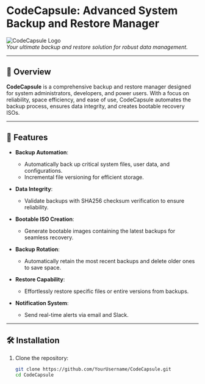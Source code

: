 # CodeCapsule: Advanced System Backup and Restore Manager

![CodeCapsule Logo](https://via.placeholder.com/800x200?text=CodeCapsule)  
*Your ultimate backup and restore solution for robust data management.*

---

## 🌟 Overview

**CodeCapsule** is a comprehensive backup and restore manager designed for system administrators, developers, and power users. With a focus on reliability, space efficiency, and ease of use, CodeCapsule automates the backup process, ensures data integrity, and creates bootable recovery ISOs.

---

## 🚀 Features

- **Backup Automation**:
  - Automatically back up critical system files, user data, and configurations.
  - Incremental file versioning for efficient storage.

- **Data Integrity**:
  - Validate backups with SHA256 checksum verification to ensure reliability.

- **Bootable ISO Creation**:
  - Generate bootable images containing the latest backups for seamless recovery.

- **Backup Rotation**:
  - Automatically retain the most recent backups and delete older ones to save space.

- **Restore Capability**:
  - Effortlessly restore specific files or entire versions from backups.

- **Notification System**:
  - Send real-time alerts via email and Slack.

---

## 🛠️ Installation

1. Clone the repository:
   ```bash
   git clone https://github.com/YourUsername/CodeCapsule.git
   cd CodeCapsule
